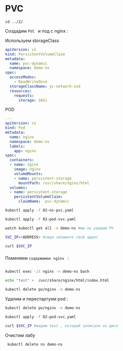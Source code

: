 # PVC

```
cd ../2/
```

Создадим  `PVC ` и под c nginx   :

Используем storageClass

```yaml
apiVersion: v1
kind: PersistentVolumeClaim
metadata:
  name: pvc-dynamic
  namespace: demo-ns
spec:
  accessModes:
    - ReadWriteOnce
  storageClassName: yc-network-ssd
  resources:
    requests:
      storage: 16Gi
```

POD
```yaml
---
apiVersion: v1
kind: Pod
metadata:
  name: nginx
  namespace: demo-ns
  labels:
    app: nginx
spec:
  containers:
  - name: nginx
    image: nginx
    volumeMounts:
    - name: persistent-storage
      mountPath: /usr/share/nginx/html
  volumes:
  - name: persistent-storage
    persistentVolumeClaim:
      claimName:  pvc-dynamic
```

```sh
kubectl apply -f 02-ns-pvc.yaml

kubectl apply -f 02-pod-svc.yaml

watch kubectl get all -n demo-ns #мы не увидим PV

SVC_IP=<ADDRESS> #сюда запишите свой адрес

curl $SVC_IP

```

###

Поменяем  `содержимое nginx ` :

```sh

kubectl exec -it nginx -n demo-ns bash

echo "test" >  /usr/share/nginx/html/index.html

kubectl delete po/nginx -n demo-ns

```

Удалим и перестартуем pod  :


```sh
kubectl delete po/nginx -n demo-ns

kubectl apply -f 02-pod-svc.yaml

curl $SVC_IP #видим test , который записали на диск

```


Очистим лабу

```sh
 kubectl delete ns demo-ns
 ```
